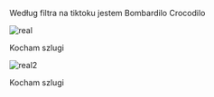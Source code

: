 Według filtra na tiktoku jestem Bombardilo Crocodilo

![real](https://github.com/user-attachments/assets/f011e5af-518c-4f85-baa3-245ac33698c1)


Kocham szlugi


![real2](https://github.com/user-attachments/assets/bfc60380-5e39-4ff0-9cdd-248f4d678304)


Kocham szlugi




<!---
HubiCore/HubiCore is a ✨ special ✨ repository because its `README.md` (this file) appears on your GitHub profile.
You can click the Preview link to take a look at your changes.
--->
